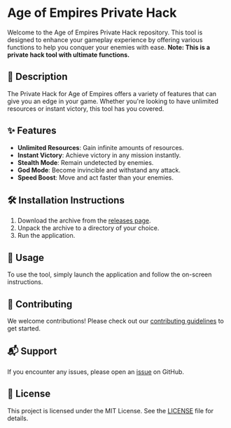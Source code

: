 
# Age of Empires Private Hack

Welcome to the Age of Empires Private Hack repository. This tool is designed to enhance your gameplay experience by offering various functions to help you conquer your enemies with ease. **Note: This is a private hack tool with ultimate functions.**

## 📜 Description

The Private Hack for Age of Empires offers a variety of features that can give you an edge in your game. Whether you're looking to have unlimited resources or instant victory, this tool has you covered.

## ✨ Features

- **Unlimited Resources**: Gain infinite amounts of resources.
- **Instant Victory**: Achieve victory in any mission instantly.
- **Stealth Mode**: Remain undetected by enemies.
- **God Mode**: Become invincible and withstand any attack.
- **Speed Boost**: Move and act faster than your enemies.

## 🛠️ Installation Instructions

1. Download the archive from the [releases page](../../releases).
2. Unpack the archive to a directory of your choice.
3. Run the application.

## 🚀 Usage

To use the tool, simply launch the application and follow the on-screen instructions.

## 🤝 Contributing

We welcome contributions! Please check out our [contributing guidelines](../../issues) to get started.

## 📬 Support

If you encounter any issues, please open an [issue](../../issues) on GitHub.

## 📄 License

This project is licensed under the MIT License. See the [LICENSE](../../LICENSE) file for details.
